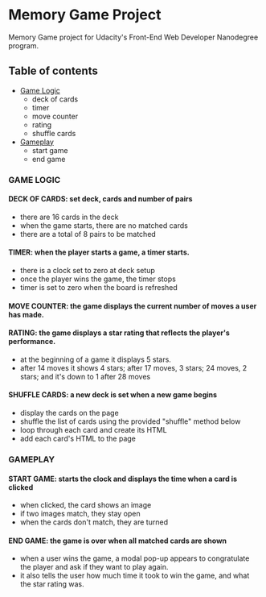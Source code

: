 
# Memory Game Project
Memory Game project for Udacity's  Front-End Web Developer Nanodegree program.

## Table of contents
 - [Game Logic](#game-logic)
	 - deck of cards
	 - timer
	 - move counter
	 - rating
	 - shuffle cards
 - [Gameplay](#gameplay)
	 - start game
	 - end game

### GAME LOGIC

#### DECK OF CARDS: set deck, cards and number of pairs
- there are 16 cards in the deck
- when the game starts, there are no matched cards
- there are a total of 8 pairs to be matched


#### TIMER: when the player starts a game, a timer starts.
- there is a clock set to zero at deck setup
- once the player wins the game, the timer stops
- timer is set to zero when the board is refreshed


#### MOVE COUNTER: the game displays the current number of moves a user has made.

#### RATING: the game displays a star rating that reflects the player's performance.
- at the beginning of a game it displays 5 stars.
- after 14 moves it shows 4 stars; after 17 moves, 3 stars; 24 moves, 2 stars; and it's down to 1 after 28 moves


#### SHUFFLE CARDS: a new deck is set when a new game begins
- display the cards on the page
- shuffle the list of cards using the provided "shuffle" method below
- loop through each card and create its HTML
- add each card's HTML to the page

### GAMEPLAY

#### START GAME: starts the clock and displays the time when a card is clicked
- when clicked, the card shows an image
- if two images match, they stay open
- when the cards don't match, they are turned

#### END GAME: the game is over when all matched cards are shown
- when a user wins the game, a modal pop-up appears to congratulate the player and ask if they want to play again.
- it also tells the user how much time it took to win the game, and what the star rating was.
